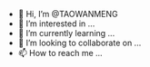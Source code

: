- 👋 Hi, I’m @TAOWANMENG
- 👀 I’m interested in ...
- 🌱 I’m currently learning ...
- 💞️ I’m looking to collaborate on ...
- 📫 How to reach me ...

<!---
TAOWANMENG/TAOWANMENG is a ✨ special ✨ repository because its `README.md` (this file) appears on your GitHub profile.
You can click the Preview link to take a look at your changes.
--->
